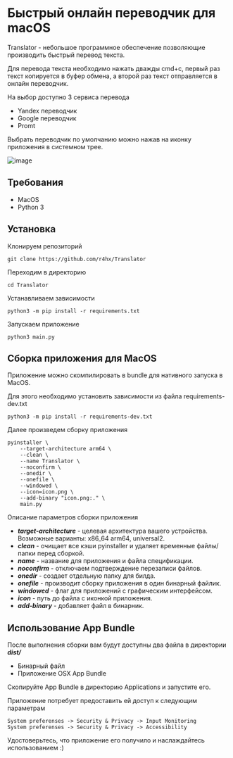 # Быстрый онлайн переводчик для macOS

Translator - небольшое программное обеспечение позволяющие производить быстрый перевод текста.

Для перевода текста необходимо нажать дважды cmd+c, первый раз текст копируется в буфер обмена, а второй раз текст отправляется в онлайн переводчик.

На выбор доступно 3 сервиса перевода

* Yandex переводчик
* Google переводчик
* Promt

Выбрать переводчик по умолчанию можно нажав на иконку приложения в системном трее.

![image](https://egorovegor.ru/wp-content/uploads/d2b5ca33bd-12.png)

## Требования

* MacOS
* Python 3

## Установка

Клонируем репозиторий

```shell
git clone https://github.com/r4hx/Translator
```

Переходим в директорию

```shell
cd Translator
```

Устанавливаем зависимости

```shell
python3 -m pip install -r requirements.txt
```

Запускаем приложение

```shell
python3 main.py
```

## Сборка приложения для MacOS

Приложение можно скомпилировать в bundle для нативного запуска в MacOS.

Для этого необходимо установить зависимости из файла requirements-dev.txt

```shell
python3 -m pip install -r requirements-dev.txt
```

Далее произведем сборку приложения

```shell
pyinstaller \
    --target-architecture arm64 \
    --clean \
    --name Translator \
    --noconfirm \
    --onedir \
    --onefile \
    --windowed \
    --icon=icon.png \
    --add-binary "icon.png:." \
    main.py
```

Описание параметров сборки приложения

* ***target-architecture*** - целевая архитектура вашего устройства. Возможные варианты: x86_64 arm64, universal2.
* ***clean*** - очищает все кэши pyinstaller и удаляет временные файлы/папки перед сборкой.
* ***name*** - название для приложения и файла спецификации.
* ***noconfirm*** - отключаем подтверждение перезаписи файлов.
* ***onedir*** - создает отдельную папку для билда.
* ***onefile*** - производит сборку приложения в один бинарный файлик.
* ***windowed*** - флаг для приложений с графическим интерфейсом.
* ***icon*** - путь до файла с иконкой приложения.
* ***add-binary*** - добавляет файл в бинарник.

## Использование App Bundle

После выполнения сборки вам будут доступны два файла в директории ***dist/***

* Бинарный файл
* Приложение OSX App Bundle

Скопируйте App Bundle в директорию Applications и запустите его.

Приложение потребует предоставить ей доступ к следующим параметрам

```
System preferenses -> Security & Privacy -> Input Monitoring
System preferenses -> Security & Privacy -> Accessibility
```

Удостоверьтесь, что приложение его получило и наслаждайтесь использованием :)
